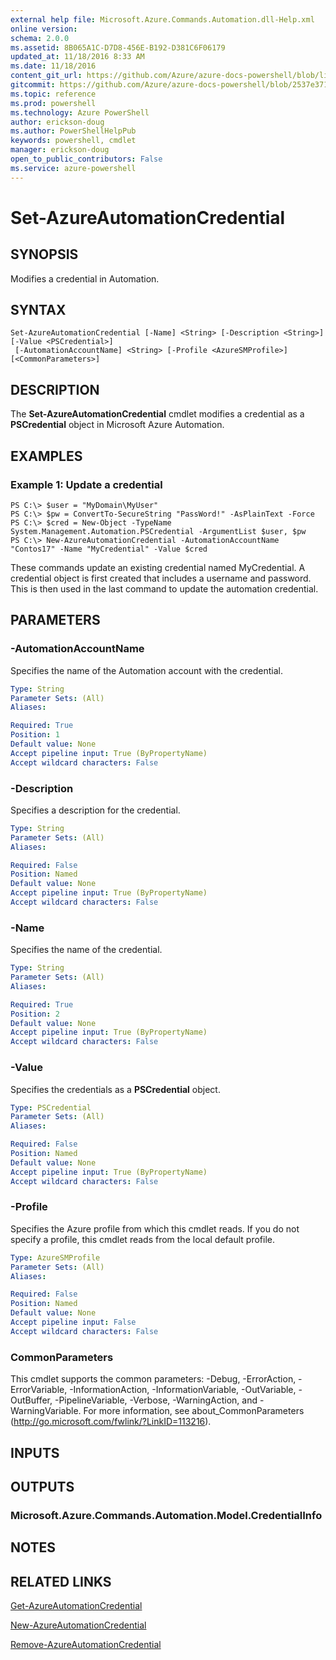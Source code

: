 ```yaml
---
external help file: Microsoft.Azure.Commands.Automation.dll-Help.xml
online version: 
schema: 2.0.0
ms.assetid: 8B065A1C-D7D8-456E-B192-D381C6F06179
updated_at: 11/18/2016 8:33 AM
ms.date: 11/18/2016
content_git_url: https://github.com/Azure/azure-docs-powershell/blob/live/azureps-cmdlets-docs/ServiceManagement/Azure.Automation/v3.0.0/Set-AzureAutomationCredential.md
gitcommit: https://github.com/Azure/azure-docs-powershell/blob/2537e371256820c5575d89299741a8f7b6f7e585/azureps-cmdlets-docs/ServiceManagement/Azure.Automation/v3.0.0/Set-AzureAutomationCredential.md
ms.topic: reference
ms.prod: powershell
ms.technology: Azure PowerShell
author: erickson-doug
ms.author: PowerShellHelpPub
keywords: powershell, cmdlet
manager: erickson-doug
open_to_public_contributors: False
ms.service: azure-powershell
---
```


# Set-AzureAutomationCredential

## SYNOPSIS
Modifies a credential in Automation.

## SYNTAX

```
Set-AzureAutomationCredential [-Name] <String> [-Description <String>] [-Value <PSCredential>]
 [-AutomationAccountName] <String> [-Profile <AzureSMProfile>] [<CommonParameters>]
```

## DESCRIPTION
The **Set-AzureAutomationCredential** cmdlet modifies a credential as a **PSCredential** object in Microsoft Azure Automation.

## EXAMPLES

### Example 1: Update a credential
```
PS C:\> $user = "MyDomain\MyUser"
PS C:\> $pw = ConvertTo-SecureString "PassWord!" -AsPlainText -Force
PS C:\> $cred = New-Object -TypeName System.Management.Automation.PSCredential -ArgumentList $user, $pw
PS C:\> New-AzureAutomationCredential -AutomationAccountName "Contos17" -Name "MyCredential" -Value $cred
```

These commands update an existing credential named MyCredential.
A credential object is first created that includes a username and password.
This is then used in the last command to update the automation credential.

## PARAMETERS

### -AutomationAccountName
Specifies the name of the Automation account with the credential.

```yaml
Type: String
Parameter Sets: (All)
Aliases: 

Required: True
Position: 1
Default value: None
Accept pipeline input: True (ByPropertyName)
Accept wildcard characters: False
```

### -Description
Specifies a description for the credential.

```yaml
Type: String
Parameter Sets: (All)
Aliases: 

Required: False
Position: Named
Default value: None
Accept pipeline input: True (ByPropertyName)
Accept wildcard characters: False
```

### -Name
Specifies the name of the credential.

```yaml
Type: String
Parameter Sets: (All)
Aliases: 

Required: True
Position: 2
Default value: None
Accept pipeline input: True (ByPropertyName)
Accept wildcard characters: False
```

### -Value
Specifies the credentials as a **PSCredential** object.

```yaml
Type: PSCredential
Parameter Sets: (All)
Aliases: 

Required: False
Position: Named
Default value: None
Accept pipeline input: True (ByPropertyName)
Accept wildcard characters: False
```

### -Profile
Specifies the Azure profile from which this cmdlet reads.
If you do not specify a profile, this cmdlet reads from the local default profile.

```yaml
Type: AzureSMProfile
Parameter Sets: (All)
Aliases: 

Required: False
Position: Named
Default value: None
Accept pipeline input: False
Accept wildcard characters: False
```

### CommonParameters
This cmdlet supports the common parameters: -Debug, -ErrorAction, -ErrorVariable, -InformationAction, -InformationVariable, -OutVariable, -OutBuffer, -PipelineVariable, -Verbose, -WarningAction, and -WarningVariable. For more information, see about_CommonParameters (http://go.microsoft.com/fwlink/?LinkID=113216).

## INPUTS

## OUTPUTS

### Microsoft.Azure.Commands.Automation.Model.CredentialInfo

## NOTES

## RELATED LINKS

[Get-AzureAutomationCredential](xref:ServiceManagement/Azure.Automation/v3.0.0/Get-AzureAutomationCredential.md)

[New-AzureAutomationCredential](xref:ServiceManagement/Azure.Automation/v3.0.0/New-AzureAutomationCredential.md)

[Remove-AzureAutomationCredential](xref:ServiceManagement/Azure.Automation/v3.0.0/Remove-AzureAutomationCredential.md)


